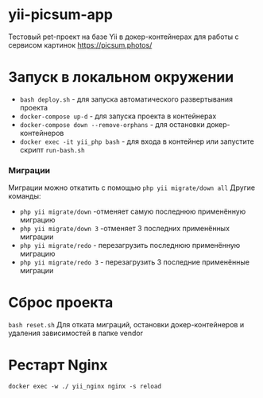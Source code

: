 # yii-picsum-app

Тестовый pet-проект на базе Yii в докер-контейнерах для работы с сервисом картинок https://picsum.photos/

# Запуск в локальном окружении
- `bash deploy.sh` - для запуска автоматического развертывания проекта
- `docker-compose up-d` - для запуска проекта в контейнерах
- `docker-compose down --remove-orphans` - для остановки докер-контейнеров 
- `docker exec -it yii_php bash` - для входа в контейнер или запустите скрипт `run-bash.sh`

### Миграции
Миграции можно откатить с помощью `php yii migrate/down all`
Другие команды:
- `php yii migrate/down` -отменяет самую последнюю применённую миграцию
- `php yii migrate/down 3` -отменяет 3 последних применённых миграции
- `php yii migrate/redo` - перезагрузить последнюю применённую миграцию
- `php yii migrate/redo 3` - перезагрузить 3 последние применённые миграции

# Сброс проекта
`bash reset.sh` Для отката миграций, остановки докер-контейнеров и удаления зависимостей в папке vendor 

# Рестарт Nginx
`docker exec -w ./ yii_nginx nginx -s reload`